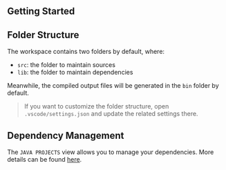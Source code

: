 ## Getting Started


## Folder Structure

The workspace contains two folders by default, where:

- `src`: the folder to maintain sources
- `lib`: the folder to maintain dependencies

Meanwhile, the compiled output files will be generated in the `bin` folder by default.

> If you want to customize the folder structure, open `.vscode/settings.json` and update the related settings there.

## Dependency Management

The `JAVA PROJECTS` view allows you to manage your dependencies. More details can be found [here](https://github.com/microsoft/vscode-java-dependency#manage-dependencies).
